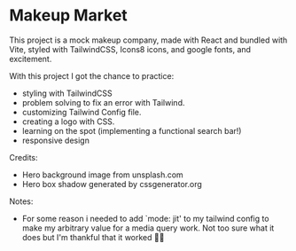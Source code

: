# Makeup Market

This project is a mock makeup company, made with React and bundled with Vite, styled with TailwindCSS, Icons8 icons, and google fonts, and excitement.

With this project I got the chance to practice:
- styling with TailwindCSS
- problem solving to fix an error with Tailwind.
- customizing Tailwind Config file.
- creating a logo with CSS.
- learning on the spot (implementing a functional search bar!)
- responsive design

Credits:

- Hero background image from unsplash.com
- Hero box shadow generated by cssgenerator.org

Notes:
- For some reason i needed to add `mode: jit' to my tailwind config to make my arbitrary value for a media query work. Not too sure what it does but I'm thankful that it worked 🤷‍♀️